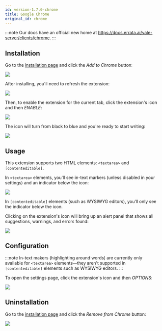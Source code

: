 ```yaml
---
id: version-1.7.0-chrome
title: Google Chrome
original_id: chrome
---
```


:::note
Our docs have an official new home at https://docs.errata.ai/vale-server/clients/chrome.
:::

## Installation

Go to the [installation page](https://chrome.google.com/webstore/detail/vale-server/goinboihbomchileeihgfnbohjdhfcoi) and click the *Add to Chrome* button:

<img src="assets/ui/Google/install.png">

After installing, you'll need to refresh the extension:

<img src="assets/ui/Google/refresh.png">

Then, to enable the extension for the current tab, click the extension's icon and then *ENABLE*:

<img src="assets/ui/Google/enable.png">

The icon will turn from black to blue and you're ready to start writing:

<img src="assets/ui/Google/ready.png">

## Usage

This extension supports two HTML elements: `<textarea>` and `[contenteditable]`.

In `<textarea>` elements, you'll see in-text markers (unless disabled in your settings) and an indicator below the icon:

<img src="assets/ui/Google/text.png">

In `[contenteditable]` elements (such as WYSIWYG editors), you'll only see the indicator below the icon.

Clicking on the extension's icon will bring up an alert panel that shows all suggestions, warnings, and errors found:

<img src="assets/ui/Google/alerts.png">

## Configuration

:::note
In-text makers (highlighting around words) are currently only available for `<textarea>` elements&mdash;they aren't supported in `[contenteditable]` elements such as WYSIWYG editors.
:::

To open the settings page, click the extension's icon and then *OPTIONS*:

<img src="assets/ui/Google/config.png">

## Uninstallation

Go to the [installation page](https://chrome.google.com/webstore/detail/vale-server/goinboihbomchileeihgfnbohjdhfcoi) and click the *Remove from Chrome* button:

<img src="assets/ui/Google/uninstall.png">
